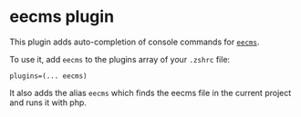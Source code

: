 # eecms plugin

This plugin adds auto-completion of console commands for
[`eecms`](https://github.com/ExpressionEngine/ExpressionEngine).

To use it, add `eecms` to the plugins array of your `.zshrc` file:

```
plugins=(... eecms)
```

It also adds the alias `eecms` which finds the eecms file in the current project
and runs it with php.
